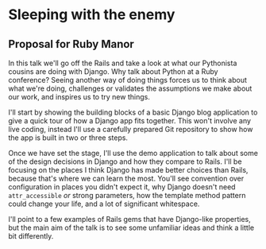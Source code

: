 # Sleeping with the enemy

## Proposal for Ruby Manor

In this talk we'll go off the Rails and take a look at what our Pythonista
cousins are doing with Django. Why talk about Python at a Ruby conference?
Seeing another way of doing things forces us to think about what we're doing,
challenges or validates the assumptions we make about our work, and inspires
us to try new things.

I'll start by showing the building blocks of a basic Django blog application to
give a quick tour of how a Django app fits together. This won't involve any
live coding, instead I'll use a carefully prepared Git repository to show how
the app is built in two or three steps.

Once we have set the stage, I'll use the demo application to talk about some of
the design decisions in Django and how they compare to Rails. I'll be focusing
on the places I think Django has made better choices than Rails, because that's
where we can learn the most.  You'll see convention over configuration in places
you didn't expect it, why Django doesn't need `attr_accessible` *or* strong
parameters, how the template method pattern could change your life, and a lot of
significant whitespace.

I'll point to a few examples of Rails gems that have Django-like properties, but
the main aim of the talk is to see some unfamiliar ideas and think a little bit
differently.
